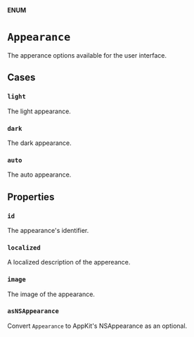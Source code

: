 **ENUM**

# `Appearance`

The apperance options available for the user interface.

## Cases
### `light`

The light appearance.

### `dark`

The dark appearance.

### `auto`

The auto appearance.

## Properties
### `id`

The appearance's identifier.

### `localized`

A localized description of the appereance.

### `image`

The image of the appearance.

### `asNSAppearance`

Convert ``Appearance`` to AppKit's NSAppearance as an optional.
